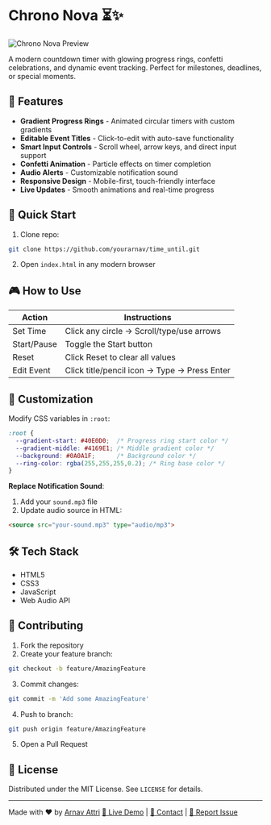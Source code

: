 # Chrono Nova ⏳✨

![Chrono Nova Preview](https://via.placeholder.com/800x500.png?text=Add+Your+App+Screenshot+Here)

A modern countdown timer with glowing progress rings, confetti celebrations, and dynamic event tracking. Perfect for milestones, deadlines, or special moments.

## 🌟 Features
- **Gradient Progress Rings** - Animated circular timers with custom gradients
- **Editable Event Titles** - Click-to-edit with auto-save functionality
- **Smart Input Controls** - Scroll wheel, arrow keys, and direct input support
- **Confetti Animation** - Particle effects on timer completion
- **Audio Alerts** - Customizable notification sound
- **Responsive Design** - Mobile-first, touch-friendly interface
- **Live Updates** - Smooth animations and real-time progress

## 🚀 Quick Start
1. Clone repo:
```bash
git clone https://github.com/yourarnav/time_until.git
```
2. Open `index.html` in any modern browser

## 🎮 How to Use
| Action | Instructions |
|--------|--------------|
| Set Time | Click any circle → Scroll/type/use arrows |
| Start/Pause | Toggle the Start button |
| Reset | Click Reset to clear all values |
| Edit Event | Click title/pencil icon → Type → Press Enter |

## 🎨 Customization
Modify CSS variables in `:root`:
```css
:root {
  --gradient-start: #40E0D0;  /* Progress ring start color */
  --gradient-middle: #4169E1; /* Middle gradient color */
  --background: #0A0A1F;      /* Background color */
  --ring-color: rgba(255,255,255,0.2); /* Ring base color */
}
```

**Replace Notification Sound**:
1. Add your `sound.mp3` file
2. Update audio source in HTML:
```html
<source src="your-sound.mp3" type="audio/mp3">
```

## 🛠️ Tech Stack
- HTML5
- CSS3
- JavaScript
- Web Audio API

## 🤝 Contributing
1. Fork the repository
2. Create your feature branch:
```bash
git checkout -b feature/AmazingFeature
```
3. Commit changes:
```bash
git commit -m 'Add some AmazingFeature'
```
4. Push to branch:
```bash
git push origin feature/AmazingFeature
```
5. Open a Pull Request

## 📜 License
Distributed under the MIT License. See `LICENSE` for details.

---

Made with ❤️ by [Arnav Attri](https://github.com/yourarnav)
[🔗 Live Demo](https://yourarnav.github.io/time_until) | [📧 Contact](https://github.com/yourarnav) | [🐛 Report Issue](https://github.com/yourarnav/time_until/issues)
